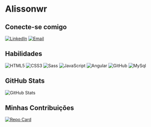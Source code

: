 # Alissonwr

## Conecte-se comigo
[![LinkedIn](https://img.shields.io/badge/LinkedIn-000?style=for-the-badge&logo=linkedin&logoColor=0E76A8)](https://www.linkedin.com/in/alisson-wendel-a46364131/)
[![Email](https://img.shields.io/badge/email-000?style=for-the-badge&logo=microsoft-outlook&logoColor=0E76A8)](https://outlook.live.com/mail/0/)

## Habilidades
![HTML5](https://img.shields.io/badge/HTML5-000?style=for-the-badge&logo=html5&)
![CSS3](https://img.shields.io/badge/CSS3-000?style=for-the-badge&logo=css3&logoColor=264CE4)
![Sass](https://img.shields.io/badge/Sass-000?style=for-the-badge&logo=sass)
![JavaScript](https://img.shields.io/badge/JavaScript-000?style=for-the-badge&logo=javascript)
![Angular](https://img.shields.io/badge/Angular-000?style=for-the-badge&logo=angular&logoColor=C3002F)
![GitHub](https://img.shields.io/badge/github-000?style=for-the-badge&logo=github&logoColor=white)
![MySql](https://img.shields.io/badge/mysql-000?style=for-the-badge&logo=mysql&logoColor=white)

## GitHub Stats
![GitHub Stats](https://github-readme-stats.vercel.app/api?username=SEUUSERNAME&theme=transparent&bg_color=000&hide_title=true&border_color=000&show_icons=true&icon_color=E94D5F&title_color=30A3DC&text_color=FFF)

## Minhas Contribuições
[![Repo Card](https://github-readme-stats.vercel.app/api/pin/?username=alissonwr&repo=dio-lab-open-source&bg_color=000&border_color=000&show_icons=true&icon_color=E94D5F&title_color=FFFC&text_color=FFF)](https://github.com/SEUUSERNAME/SEUREPOSITORIO)
